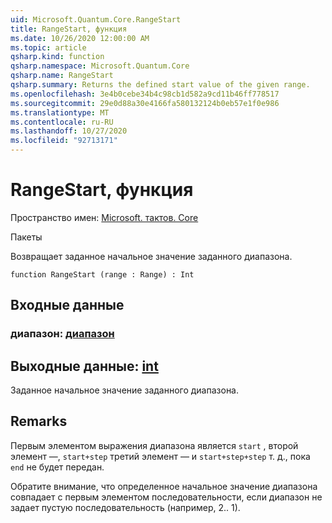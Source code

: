 ```yaml
---
uid: Microsoft.Quantum.Core.RangeStart
title: RangeStart, функция
ms.date: 10/26/2020 12:00:00 AM
ms.topic: article
qsharp.kind: function
qsharp.namespace: Microsoft.Quantum.Core
qsharp.name: RangeStart
qsharp.summary: Returns the defined start value of the given range.
ms.openlocfilehash: 3e4b0cebe34b4c98cb1d582a9cd11b46ff778517
ms.sourcegitcommit: 29e0d88a30e4166fa580132124b0eb57e1f0e986
ms.translationtype: MT
ms.contentlocale: ru-RU
ms.lasthandoff: 10/27/2020
ms.locfileid: "92713171"
---
```

# <a name="rangestart-function"></a>RangeStart, функция

Пространство имен: [Microsoft. тактов. Core](xref:Microsoft.Quantum.Core)

Пакеты [](https://nuget.org/packages/)


Возвращает заданное начальное значение заданного диапазона.

```qsharp
function RangeStart (range : Range) : Int
```


## <a name="input"></a>Входные данные

### <a name="range--range"></a>диапазон: [диапазон](xref:microsoft.quantum.lang-ref.range)





## <a name="output--int"></a>Выходные данные: [int](xref:microsoft.quantum.lang-ref.int)

Заданное начальное значение заданного диапазона.

## <a name="remarks"></a>Remarks

Первым элементом выражения диапазона является `start` , второй элемент —, `start+step` третий элемент — и `start+step+step` т. д., пока `end` не будет передан.

Обратите внимание, что определенное начальное значение диапазона совпадает с первым элементом последовательности, если диапазон не задает пустую последовательность (например, 2.. 1).